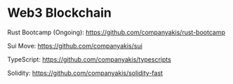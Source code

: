 # Web3 Blockchain

Rust Bootcamp (Ongoing):
https://github.com/companyakis/rust-bootcamp

Sui Move:
https://github.com/companyakis/sui

TypeScript:
https://github.com/companyakis/typescripts

Solidity:
https://github.com/companyakis/solidity-fast


